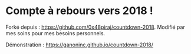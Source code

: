 # Compte à rebours vers 2018 !

Forké depuis : https://github.com/0x48piraj/countdown-2018. Modifié par mes soins pour mes besoins personnels.

Démonstration : https://ganoninc.github.io/countdown-2018/
